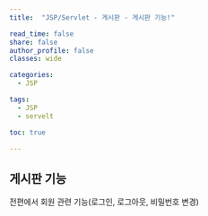 ```yaml
---
title:  "JSP/Servlet - 게시판 - 게시판 기능!"

read_time: false
share: false
author_profile: false
classes: wide

categories:
  - JSP

tags:
  - JSP
  - servelt

toc: true

---
```


## 게시판 기능

전편에서 회원 관련 기능(로그인, 로그아웃, 비밀번호 변경)